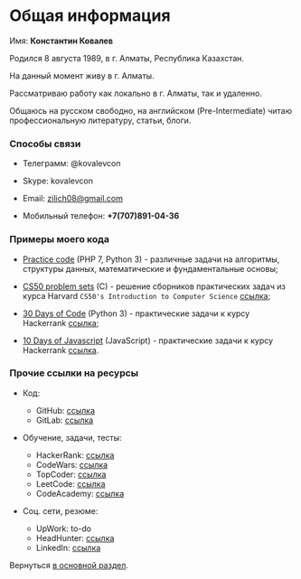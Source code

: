 # Общая информация

Имя: **Константин Ковалев**

Родился 8 августа 1989, в г. Алматы, Республика Казахстан.

На данный момент живу в г. Алматы.

Рассматриваю работу как локально в г. Алматы, так и удаленно.

Общаюсь на русском свободно, на английском (Pre-Intermediate) читаю профессиональную литературу, статьи, блоги.

### Способы связи

* Телеграмм: @kovalevcon

* Skype: kovalevcon

* Email: zilich08@gmail.com

* Мобильный телефон: **+7(707)891-04-36**

### Примеры моего кода

* <a href="https://github.com/kovalevcon/practice-code" target="_blank">Practice code</a> (PHP 7, Python 3) - различные задачи на 
алгоритмы, структуры данных, математические и фундаментальные основы;

* <a href="https://github.com/kovalevcon/cs50-problem-sets" target="_blank">CS50 problem sets</a> (C) - решение сборников
практических задач из курса Harvard `CS50's Introduction to Computer Science` 
<a href="https://www.edx.org/course/cs50s-introduction-computer-science-harvardx-cs50x" target="_blank">ссылка</a>;

* <a href="https://github.com/kovalevcon/30-Days-of-Code" target="_blank">30 Days of Code</a> (Python 3) - практические
задачи к курсу Hackerrank 
<a href="https://www.hackerrank.com/domains/tutorials/30-days-of-code" target="_blank">ссылка</a>;

* <a href="https://github.com/kovalevcon/10-Days-of-Javascript" target="_blank">10 Days of Javascript</a> (JavaScript) -
практические задачи к курсу Hackerrank 
<a href="https://www.hackerrank.com/domains/tutorials/10-days-of-javascript" target="_blank">ссылка</a>.

### Прочие ссылки на ресурсы

* Код:
    * GitHub: <a href="https://github.com/kovalevcon" target="_blank">ссылка</a>
    * GitLab: <a href="https://gitlab.com/kovalevcon" target="_blank">ссылка</a>
    
* Обучение, задачи, тесты:
    * HackerRank: <a href="https://www.hackerrank.com/zilich08" target="_blank">ссылка</a>
    * CodeWars: <a href="https://www.codewars.com/users/kovalevcon" target="_blank">ссылка</a>
    * TopCoder: <a href="https://www.topcoder.com/members/kovalevcon/" target="_blank">ссылка</a>
    * LeetCode: <a href="https://leetcode.com/kovalevcon/" target="_blank">ссылка</a>
    * CodeAcademy: <a href="https://www.codecademy.com/kovalevcon" target="_blank">ссылка</a>
    
* Соц. сети, резюме:    
    * UpWork: to-do
    * HeadHunter: 
<a href="https://hh.kz/applicant/resumes/view?resume=06112c84ff0108ba950039ed1f553835676d74" target="_blank">ссылка</a>
    * LinkedIn: <a href="https://www.linkedin.com/in/constantine-kovalev-474859bb/" target="_blank">ссылка</a>

Вернуться [в основной раздел](/ru_RU/main.md "в основной раздел").